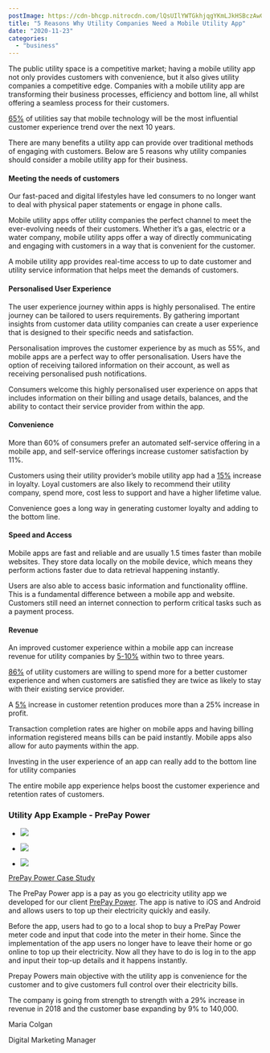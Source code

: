 ```yaml
---
postImage: https://cdn-bhcgp.nitrocdn.com/lQsUIlYWTGkhjqgYKmLJkHSBczAwGDPM/assets/static/optimized/rev-f8d7f54/wp-content/uploads/2020/11/Utility-Apps.png.webp
title: "5 Reasons Why Utility Companies Need a Mobile Utility App"
date: "2020-11-23"
categories: 
  - "business"
---
```


The public utility space is a competitive market; having a mobile utility app not only provides customers with convenience, but it also gives utility companies a competitive edge. Companies with a mobile utility app are transforming their business processes, efficiency and bottom line, all whilst offering a seamless process for their customers.

[65%](https://www.chartwellinc.com/engaging-utility-customers-in-the-digital-age/) of utilities say that mobile technology will be the most influential customer experience trend over the next 10 years.

There are many benefits a utility app can provide over traditional methods of engaging with customers. Below are 5 reasons why utility companies should consider a mobile utility app for their business.

#### Meeting the needs of customers

Our fast-paced and digital lifestyles have led consumers to no longer want to deal with physical paper statements or engage in phone calls.

Mobile utility apps offer utility companies the perfect channel to meet the ever-evolving needs of their customers. Whether it’s a gas, electric or a water company, mobile utility apps offer a way of directly communicating and engaging with customers in a way that is convenient for the customer.

A mobile utility app provides real-time access to up to date customer and utility service information that helps meet the demands of customers.

#### Personalised User Experience

The user experience journey within apps is highly personalised. The entire journey can be tailored to users requirements. By gathering important insights from customer data utility companies can create a user experience that is designed to their specific needs and satisfaction.

Personalisation improves the customer experience by as much as 55%, and mobile apps are a perfect way to offer personalisation. Users have the option of receiving tailored information on their account, as well as receiving personalised push notifications. 

Consumers welcome this highly personalised user experience on apps that includes information on their billing and usage details, balances, and the ability to contact their service provider from within the app.

#### Convenience

More than 60% of consumers prefer an automated self-service offering in a mobile app, and self-service offerings increase customer satisfaction by 11%. 

Customers using their utility provider’s mobile utility app had a [15%](https://www.chartwellinc.com/engaging-utility-customers-in-the-digital-age/) increase in loyalty. Loyal customers are also likely to recommend their utility company, spend more, cost less to support and have a higher lifetime value.

Convenience goes a long way in generating customer loyalty and adding to the bottom line.

#### Speed and Access

Mobile apps are fast and reliable and are usually 1.5 times faster than mobile websites. They store data locally on the mobile device, which means they perform actions faster due to data retrieval happening instantly. 

Users are also able to access basic information and functionality offline. This is a fundamental difference between a mobile app and website. Customers still need an internet connection to perform critical tasks such as a payment process.

#### Revenue

An improved customer experience within a mobile app can increase revenue for utility companies by [5-10%](https://www.mckinsey.com/~/media/mckinsey/industries/public%20and%20social%20sector/our%20insights/cx%20compendium%202017/customer-experience-compendium-july-2017.pdf) within two to three years.

[86%](https://www.the-future-of-commerce.com/2020/09/02/what-do-customers-want-from-their-electric-utility/) of utility customers are willing to spend more for a better customer experience and when customers are satisfied they are twice as likely to stay with their existing service provider. 

A [5%](https://www.bain.com) increase in customer retention produces more than a 25% increase in profit.

Transaction completion rates are higher on mobile apps and having billing information registered means bills can be paid instantly. Mobile apps also allow for auto payments within the app. 

Investing in the user experience of an app can really add to the bottom line for utility companies 

The entire mobile app experience helps boost the customer experience and retention rates of customers.

### Utility App Example - PrePay Power

- ![](images/img-PREPAYPOWER-APP-698x1024.png)
    
- ![](images/prepaypower-spend-504x1024.png)
    
- ![](images/prepaypower-auto-topup-504x1024.png)
    

[PrePay Power Case Study](https://tapadoo.com/case-studies/prepay-power-app/)

The PrePay Power app is a pay as you go electricity utility app we developed for our client [PrePay Power](https://tapadoo.com/case-studies/prepay-power-app/). The app is native to iOS and Android and allows users to top up their electricity quickly and easily. 

Before the app, users had to go to a local shop to buy a PrePay Power meter code and input that code into the meter in their home. Since the implementation of the app users no longer have to leave their home or go online to top up their electricity. Now all they have to do is log in to the app and input their top-up details and it happens instantly.

Prepay Powers main objective with the utility app is convenience for the customer and to give customers full control over their electricity bills.

The company is going from strength to strength with a 29% increase in revenue in 2018 and the customer base expanding by 9% to 140,000.

Maria Colgan

Digital Marketing Manager
